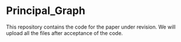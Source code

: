 # Principal_Graph
This repository contains the code for the paper under revision. We will upload all the files after acceptance of the code.
